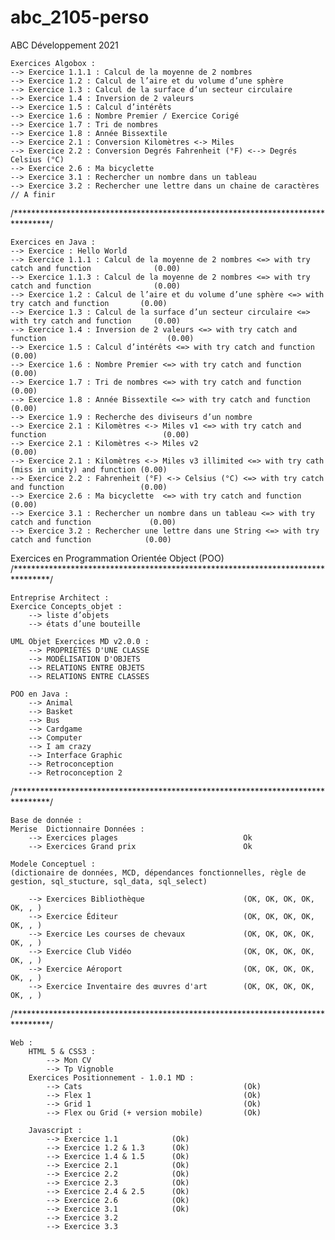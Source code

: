 # abc_2105-perso  
ABC Développement 2021  

    Exercices Algobox :  
    --> Exercice 1.1.1 : Calcul de la moyenne de 2 nombres   
    --> Exercice 1.2 : Calcul de l’aire et du volume d’une sphère   
    --> Exercice 1.3 : Calcul de la surface d’un secteur circulaire   
    --> Exercice 1.4 : Inversion de 2 valeurs   
    --> Exercice 1.5 : Calcul d’intérêts   
    --> Exercice 1.6 : Nombre Premier / Exercice Corigé   
    --> Exercice 1.7 : Tri de nombres   
    --> Exercice 1.8 : Année Bissextile   
    --> Exercice 2.1 : Conversion Kilomètres <-> Miles   
    --> Exercice 2.2 : Conversion Degrés Fahrenheit (°F) <--> Degrés Celsius (°C)   
    --> Exercice 2.6 : Ma bicyclette   
    --> Exercice 3.1 : Rechercher un nombre dans un tableau   
    --> Exercice 3.2 : Rechercher une lettre dans un chaine de caractères // A finir   
/********************************************************************************/

    Exercices en Java :  
    --> Exercice : Hello World   
    --> Exercice 1.1.1 : Calcul de la moyenne de 2 nombres <=> with try catch and function              (0.00)   
    --> Exercice 1.1.3 : Calcul de la moyenne de 2 nombres <=> with try catch and function              (0.00)   
    --> Exercice 1.2 : Calcul de l’aire et du volume d’une sphère <=> with try catch and function       (0.00)   
    --> Exercice 1.3 : Calcul de la surface d’un secteur circulaire <=> with try catch and function     (0.00)   
    --> Exercice 1.4 : Inversion de 2 valeurs <=> with try catch and function                           (0.00)   
    --> Exercice 1.5 : Calcul d’intérêts <=> with try catch and function                                (0.00)   
    --> Exercice 1.6 : Nombre Premier <=> with try catch and function                                   (0.00)   
    --> Exercice 1.7 : Tri de nombres <=> with try catch and function                                   (0.00)    
    --> Exercice 1.8 : Année Bissextile <=> with try catch and function                                 (0.00)   
    --> Exercice 1.9 : Recherche des diviseurs d’un nombre   
    --> Exercice 2.1 : Kilomètres <-> Miles v1 <=> with try catch and function                          (0.00)   
    --> Exercice 2.1 : Kilomètres <-> Miles v2                                                          (0.00)   
    --> Exercice 2.1 : Kilomètres <-> Miles v3 illimited <=> with try cath (miss in unity) and function (0.00)   
    --> Exercice 2.2 : Fahrenheit (°F) <-> Celsius (°C) <=> with try catch and function                 (0.00)   
    --> Exercice 2.6 : Ma bicyclette  <=> with try catch and function                                   (0.00)   
    --> Exercice 3.1 : Rechercher un nombre dans un tableau <=> with try catch and function             (0.00)   
    --> Exercice 3.2 : Rechercher une lettre dans une String <=> with try catch and function            (0.00)   

Exercices en Programmation Orientée Object (POO)   
/********************************************************************************/

    Entreprise Architect :   
    Exercice Concepts_objet :           
        --> liste d’objets    
        --> états d’une bouteille   

    UML Objet Exercices MD v2.0.0 :     
        --> PROPRIÉTÉS D'UNE CLASSE   
        --> MODÉLISATION D'OBJETS   
        --> RELATIONS ENTRE OBJETS   
        --> RELATIONS ENTRE CLASSES   

    POO en Java :   
        --> Animal   
        --> Basket   
        --> Bus   
        --> Cardgame   
        --> Computer   
        --> I am crazy   
        --> Interface Graphic  
        --> Retroconception   
        --> Retroconception 2   
/********************************************************************************/

    Base de donnée :  
    Merise  Dictionnaire Données :  
        --> Exercices plages                            Ok   
        --> Exercices Grand prix                        Ok   

    Modele Conceptuel :                   
    (dictionaire de données, MCD, dépendances fonctionnelles, règle de gestion, sql_stucture, sql_data, sql_select)   
    
        --> Exercices Bibliothèque                      (OK, OK, OK, OK, OK, , )   
        --> Exercice Éditeur                            (OK, OK, OK, OK, OK, , )   
        --> Exercice Les courses de chevaux             (OK, OK, OK, OK, OK, , )   
        --> Exercice Club Vidéo                         (OK, OK, OK, OK, OK, , )   
        --> Exercice Aéroport                           (OK, OK, OK, OK, OK, , )   
        --> Exercice Inventaire des œuvres d'art        (OK, OK, OK, OK, OK, , )   
/********************************************************************************/

    Web :
        HTML 5 & CSS3 :
            --> Mon CV  
            --> Tp Vignoble  
        Exercices Positionnement - 1.0.1 MD :   
            --> Cats                                    (Ok)  
            --> Flex 1                                  (Ok)  
            --> Grid 1                                  (Ok)  
            --> Flex ou Grid (+ version mobile)         (Ok)  

        Javascript :   
            --> Exercice 1.1            (Ok)  
            --> Exercice 1.2 & 1.3      (Ok)  
            --> Exercice 1.4 & 1.5      (Ok)  
            --> Exercice 2.1            (Ok)  
            --> Exercice 2.2            (Ok)  
            --> Exercice 2.3            (Ok)  
            --> Exercice 2.4 & 2.5      (Ok)  
            --> Exercice 2.6            (Ok)  
            --> Exercice 3.1            (Ok)  
            --> Exercice 3.2  
            --> Exercice 3.3  
            
